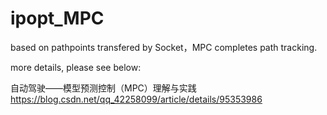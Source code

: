 # ipopt_MPC
based on pathpoints transfered by Socket，MPC completes path tracking.  

more details, please see below:  

自动驾驶——模型预测控制（MPC）理解与实践  
https://blog.csdn.net/qq_42258099/article/details/95353986
